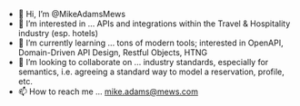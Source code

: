 - 👋 Hi, I’m @MikeAdamsMews
- 👀 I’m interested in ... APIs and integrations within the Travel & Hospitality industry (esp. hotels)
- 🌱 I’m currently learning ... tons of modern tools; interested in OpenAPI, Domain-Driven API Design, Restful Objects, HTNG
- 💞️ I’m looking to collaborate on ... industry standards, especially for semantics, i.e. agreeing a standard way to model a reservation, profile, etc.
- 📫 How to reach me ... mike.adams@mews.com

<!---
MikeAdamsMews/MikeAdamsMews is a ✨ special ✨ repository because its `README.md` (this file) appears on your GitHub profile.
You can click the Preview link to take a look at your changes.
--->
